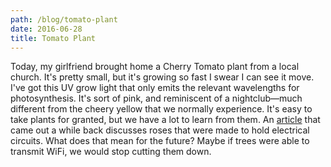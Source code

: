 ```yaml
---
path: /blog/tomato-plant
date: 2016-06-28
title: Tomato Plant
---
```

Today, my girlfriend brought home a Cherry Tomato plant from a local church. It's pretty small, but it's growing so fast I swear I can see it move. I've got this UV grow light that only emits the relevant wavelengths for photosynthesis. It's sort of pink, and reminiscent of a nightclub—much different from the cheery yellow that we normally experience. It's easy to take plants for granted, but we have a lot to learn from them. An [article](http://advances.sciencemag.org/content/1/10/e1501136) that came out a while back discusses roses that were made to hold electrical circuits. What does that mean for the future? Maybe if trees were able to transmit WiFi, we would stop cutting them down.
